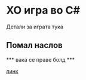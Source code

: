 ﻿# XO игра во C#

Детали за играта тука

## Помал наслов

*** вака се праве болд ***

[линк](https://google.com)